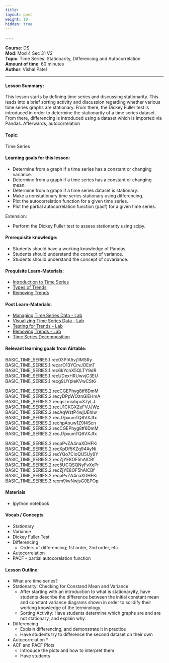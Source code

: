 ```yaml
---
title: 
layout: post
weight: 10
hidden: true
---
```


===


**Course**: DS   <br/>
**Mod**: Mod 4 Sec 31 V2         <br/>
**Topic**: Time Series: Stationarity, Differencing and Autocorrelation  <br/>
**Amount of time**: 60 minutes <br/>
**Author**: Vishal Patel 


***

#### Lesson Summary:

This lesson starts by defining time series and discussing stationarity. This leads into a brief sorting activity and discussion regarding whether various time series graphs are stationary.  From there, the Dickey Fuller test is introduced in order to determine the stationarity of a time series dataset. From there, differencing is introduced using a dataset which is imported via Pandas. Afterwards, autocorrelation 

#### Topic:

Time Series

#### Learning goals for this lesson:

* Determine from a graph if a time series has a constant or changing variance.
* Determine from a graph if a time series has a constant or changing mean.
* Determine from a graph if a time series dataset is stationary.
* Make a nonstationary time series stationary using differencing.
* Plot the autocorrelation function for a given time series.
* Plot the partial autocorrelation function (pacf) for a given time series.

Extension:

* Perform the Dickey Fuller test to assess stationarity using scipy.

#### Prerequisite knowledge:

* Students should have a working knowledge of Pandas.
* Students should understand the concept of variance.
* Students should understand the concept of covariance.

#### Prequisite Learn-Materials:

* [Introduction to Time Series](https://github.com/learn-co-curriculum/dsc-introduction-to-time-series)
* [Types of Trends](https://github.com/learn-co-curriculum/dsc-types-of-trends)
* [Removing Trends](https://github.com/learn-co-curriculum/dsc-removing-trends)

#### Post Learn-Materials:

* [Managing Time Series Data - Lab](https://github.com/learn-co-curriculum/dsc-managing-time-series-data-lab)
* [Visualizing Time Series Data - Lab](https://github.com/learn-co-curriculum/dsc-visualizing-time-series-data-lab)
* [Testing for Trends - Lab](https://github.com/learn-co-curriculum/dsc-testing-for-trends-lab)
* [Removing Trends - Lab](https://github.com/learn-co-curriculum/dsc-removing-trends-lab)
* [Time Series Decomposition](https://github.com/learn-co-curriculum/dsc-time-series-decomposition)

#### Relevant learning goals from Airtable: 

BASIC_TIME_SERIES.1.rec03PIA5vj1IMSRy
BASIC_TIME_SERIES.1.recarO13YCrvJOEmT
BASIC_TIME_SERIES.1.rec6kYchX5QLTY9dR
BASIC_TIME_SERIES.1.recUDexHRUwvjC3EU
BASIC_TIME_SERIES.1.recg9UYpleKVwCSt6 

BASIC_TIME_SERIES.2.recCGEPhyg8tf6DmM
BASIC_TIME_SERIES.2.recyDPpWOznGlEHmA
BASIC_TIME_SERIES.2.recqsLmiabpxX7yLJ
BASIC_TIME_SERIES.2.recU1CKGXZeFVJJWz
BASIC_TIME_SERIES.2.recAqWztP4wjUEhIw
BASIC_TIME_SERIES.2.recJ7pxumTQ6VXJfx
BASIC_TIME_SERIES.2.rechpAouw1Z9f4Scn
BASIC_TIME_SERIES.2.recCGEPhyg8tf6DmM
BASIC_TIME_SERIES.2.recJ7pxumTQ6VXJfx

BASIC_TIME_SERIES.2.recpPvZA4naXDHFKi 
BASIC_TIME_SERIES.2.recXpDf5KZq94AyNi
BASIC_TIME_SERIES.2.recYQo7CIoQU5Uy6Y 
BASIC_TIME_SERIES.2.recZjYE8OF5hAlCBf
BASIC_TIME_SERIES.2.rec5UCQSQNyFvXePr
BASIC_TIME_SERIES.2.recZjYE8OF5hAlCBf 
BASIC_TIME_SERIES.2.recpPvZA4naXDHFKi
BASIC_TIME_SERIES.3.recm9iwNwjsG0EPOp

#### Materials

* Ipython notebook

#### Vocab / Concepts 

* Stationary
* Variance
* Dickey Fuller Test
* Differencing
	* Orders of differencing; 1st order, 2nd order, etc.
* Autocorrelation
* PACF - partial autocorelation function

#### Lesson Outline:

* What are time series?
* Stationarity: Checking for Constand Mean and Variance
	* After starting with an introduction to what is stationaryity, have students describe the difference between the initial constant mean and constant variance diagrams shown in order to solidify their working knowledge of the terminology.
	* Sorting Activity: Have students determine which graphs are and are not stationary, and explain why.
* Differencing
	* Explain differencing, and demonstrate it in practice
	* Have students try to difference the second dataset on their own
* Autocorrelation
	* 
* ACF and PACF Plots
	* Introduce the plots and how to interpret them
	* Have students 
